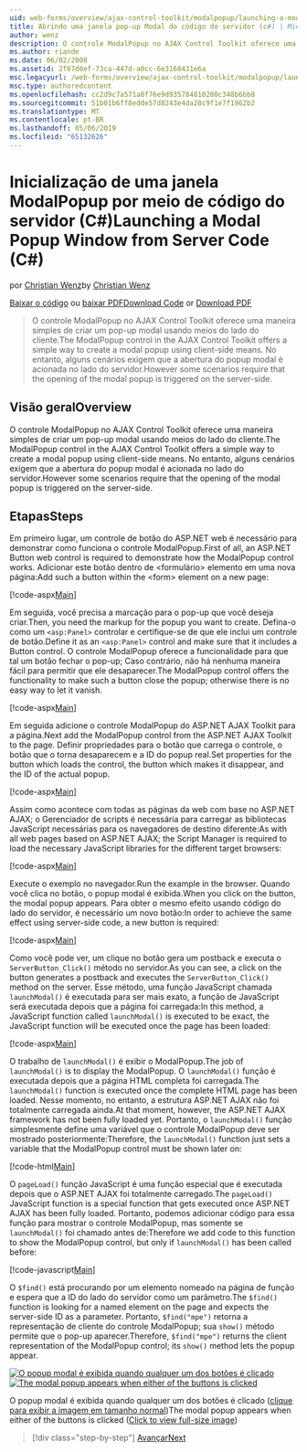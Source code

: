 ```yaml
---
uid: web-forms/overview/ajax-control-toolkit/modalpopup/launching-a-modal-popup-window-from-server-code-cs
title: Abrindo uma janela pop-up Modal do código do servidor (c#) | Microsoft Docs
author: wenz
description: O controle ModalPopup no AJAX Control Toolkit oferece uma maneira simples de criar um pop-up modal usando meios do lado do cliente. No entanto, alguns cenários exigem que o...
ms.author: riande
ms.date: 06/02/2008
ms.assetid: 2f67d8ef-73ca-447d-a0cc-6e3168431e6a
msc.legacyurl: /web-forms/overview/ajax-control-toolkit/modalpopup/launching-a-modal-popup-window-from-server-code-cs
msc.type: authoredcontent
ms.openlocfilehash: cc2d9c7a571a8f76e9d935784810280c348b6bb8
ms.sourcegitcommit: 51b01b6ff8edde57d8243e4da28c9f1e7f1962b2
ms.translationtype: MT
ms.contentlocale: pt-BR
ms.lasthandoff: 05/06/2019
ms.locfileid: "65132626"
---
```

# <a name="launching-a-modal-popup-window-from-server-code-c"></a><span data-ttu-id="7f5ba-104">Inicialização de uma janela ModalPopup por meio de código do servidor (C#)</span><span class="sxs-lookup"><span data-stu-id="7f5ba-104">Launching a Modal Popup Window from Server Code (C#)</span></span>

<span data-ttu-id="7f5ba-105">por [Christian Wenz](https://github.com/wenz)</span><span class="sxs-lookup"><span data-stu-id="7f5ba-105">by [Christian Wenz](https://github.com/wenz)</span></span>

<span data-ttu-id="7f5ba-106">[Baixar o código](http://download.microsoft.com/download/2/4/0/24052038-f942-4336-905b-b60ae56f0dd5/ModalPopup1.cs.zip) ou [baixar PDF](http://download.microsoft.com/download/b/6/a/b6ae89ee-df69-4c87-9bfb-ad1eb2b23373/modalpopup1CS.pdf)</span><span class="sxs-lookup"><span data-stu-id="7f5ba-106">[Download Code](http://download.microsoft.com/download/2/4/0/24052038-f942-4336-905b-b60ae56f0dd5/ModalPopup1.cs.zip) or [Download PDF](http://download.microsoft.com/download/b/6/a/b6ae89ee-df69-4c87-9bfb-ad1eb2b23373/modalpopup1CS.pdf)</span></span>

> <span data-ttu-id="7f5ba-107">O controle ModalPopup no AJAX Control Toolkit oferece uma maneira simples de criar um pop-up modal usando meios do lado do cliente.</span><span class="sxs-lookup"><span data-stu-id="7f5ba-107">The ModalPopup control in the AJAX Control Toolkit offers a simple way to create a modal popup using client-side means.</span></span> <span data-ttu-id="7f5ba-108">No entanto, alguns cenários exigem que a abertura do popup modal é acionada no lado do servidor.</span><span class="sxs-lookup"><span data-stu-id="7f5ba-108">However some scenarios require that the opening of the modal popup is triggered on the server-side.</span></span>

## <a name="overview"></a><span data-ttu-id="7f5ba-109">Visão geral</span><span class="sxs-lookup"><span data-stu-id="7f5ba-109">Overview</span></span>

<span data-ttu-id="7f5ba-110">O controle ModalPopup no AJAX Control Toolkit oferece uma maneira simples de criar um pop-up modal usando meios do lado do cliente.</span><span class="sxs-lookup"><span data-stu-id="7f5ba-110">The ModalPopup control in the AJAX Control Toolkit offers a simple way to create a modal popup using client-side means.</span></span> <span data-ttu-id="7f5ba-111">No entanto, alguns cenários exigem que a abertura do popup modal é acionada no lado do servidor.</span><span class="sxs-lookup"><span data-stu-id="7f5ba-111">However some scenarios require that the opening of the modal popup is triggered on the server-side.</span></span>

## <a name="steps"></a><span data-ttu-id="7f5ba-112">Etapas</span><span class="sxs-lookup"><span data-stu-id="7f5ba-112">Steps</span></span>

<span data-ttu-id="7f5ba-113">Em primeiro lugar, um controle de botão do ASP.NET web é necessário para demonstrar como funciona o controle ModalPopup.</span><span class="sxs-lookup"><span data-stu-id="7f5ba-113">First of all, an ASP.NET Button web control is required to demonstrate how the ModalPopup control works.</span></span> <span data-ttu-id="7f5ba-114">Adicionar este botão dentro de &lt;formulário&gt; elemento em uma nova página:</span><span class="sxs-lookup"><span data-stu-id="7f5ba-114">Add such a button within the &lt;form&gt; element on a new page:</span></span>

[!code-aspx[Main](launching-a-modal-popup-window-from-server-code-cs/samples/sample1.aspx)]

<span data-ttu-id="7f5ba-115">Em seguida, você precisa a marcação para o pop-up que você deseja criar.</span><span class="sxs-lookup"><span data-stu-id="7f5ba-115">Then, you need the markup for the popup you want to create.</span></span> <span data-ttu-id="7f5ba-116">Defina-o como um `<asp:Panel>` controlar e certifique-se de que ele inclui um controle de botão.</span><span class="sxs-lookup"><span data-stu-id="7f5ba-116">Define it as an `<asp:Panel>` control and make sure that it includes a Button control.</span></span> <span data-ttu-id="7f5ba-117">O controle ModalPopup oferece a funcionalidade para que tal um botão fechar o pop-up; Caso contrário, não há nenhuma maneira fácil para permitir que ele desaparecer.</span><span class="sxs-lookup"><span data-stu-id="7f5ba-117">The ModalPopup control offers the functionality to make such a button close the popup; otherwise there is no easy way to let it vanish.</span></span>

[!code-aspx[Main](launching-a-modal-popup-window-from-server-code-cs/samples/sample2.aspx)]

<span data-ttu-id="7f5ba-118">Em seguida adicione o controle ModalPopup do ASP.NET AJAX Toolkit para a página.</span><span class="sxs-lookup"><span data-stu-id="7f5ba-118">Next add the ModalPopup control from the ASP.NET AJAX Toolkit to the page.</span></span> <span data-ttu-id="7f5ba-119">Definir propriedades para o botão que carrega o controle, o botão que o torna desaparecem e a ID do popup real.</span><span class="sxs-lookup"><span data-stu-id="7f5ba-119">Set properties for the button which loads the control, the button which makes it disappear, and the ID of the actual popup.</span></span>

[!code-aspx[Main](launching-a-modal-popup-window-from-server-code-cs/samples/sample3.aspx)]

<span data-ttu-id="7f5ba-120">Assim como acontece com todas as páginas da web com base no ASP.NET AJAX; o Gerenciador de scripts é necessária para carregar as bibliotecas JavaScript necessárias para os navegadores de destino diferente:</span><span class="sxs-lookup"><span data-stu-id="7f5ba-120">As with all web pages based on ASP.NET AJAX; the Script Manager is required to load the necessary JavaScript libraries for the different target browsers:</span></span>

[!code-aspx[Main](launching-a-modal-popup-window-from-server-code-cs/samples/sample4.aspx)]

<span data-ttu-id="7f5ba-121">Execute o exemplo no navegador.</span><span class="sxs-lookup"><span data-stu-id="7f5ba-121">Run the example in the browser.</span></span> <span data-ttu-id="7f5ba-122">Quando você clica no botão, o popup modal é exibida.</span><span class="sxs-lookup"><span data-stu-id="7f5ba-122">When you click on the button, the modal popup appears.</span></span> <span data-ttu-id="7f5ba-123">Para obter o mesmo efeito usando código do lado do servidor, é necessário um novo botão:</span><span class="sxs-lookup"><span data-stu-id="7f5ba-123">In order to achieve the same effect using server-side code, a new button is required:</span></span>

[!code-aspx[Main](launching-a-modal-popup-window-from-server-code-cs/samples/sample5.aspx)]

<span data-ttu-id="7f5ba-124">Como você pode ver, um clique no botão gera um postback e executa o `ServerButton_Click()` método no servidor.</span><span class="sxs-lookup"><span data-stu-id="7f5ba-124">As you can see, a click on the button generates a postback and executes the `ServerButton_Click()` method on the server.</span></span> <span data-ttu-id="7f5ba-125">Esse método, uma função JavaScript chamada `launchModal()` é executada para ser mais exato, a função de JavaScript será executada depois que a página foi carregada:</span><span class="sxs-lookup"><span data-stu-id="7f5ba-125">In this method, a JavaScript function called `launchModal()` is executed to be exact, the JavaScript function will be executed once the page has been loaded:</span></span>

[!code-aspx[Main](launching-a-modal-popup-window-from-server-code-cs/samples/sample6.aspx)]

<span data-ttu-id="7f5ba-126">O trabalho de `launchModal()` é exibir o ModalPopup.</span><span class="sxs-lookup"><span data-stu-id="7f5ba-126">The job of `launchModal()` is to display the ModalPopup.</span></span> <span data-ttu-id="7f5ba-127">O `launchModal()` função é executada depois que a página HTML completa foi carregada.</span><span class="sxs-lookup"><span data-stu-id="7f5ba-127">The `launchModal()` function is executed once the complete HTML page has been loaded.</span></span> <span data-ttu-id="7f5ba-128">Nesse momento, no entanto, a estrutura ASP.NET AJAX não foi totalmente carregada ainda.</span><span class="sxs-lookup"><span data-stu-id="7f5ba-128">At that moment, however, the ASP.NET AJAX framework has not been fully loaded yet.</span></span> <span data-ttu-id="7f5ba-129">Portanto, o `launchModal()` função simplesmente define uma variável que o controle ModalPopup deve ser mostrado posteriormente:</span><span class="sxs-lookup"><span data-stu-id="7f5ba-129">Therefore, the `launchModal()` function just sets a variable that the ModalPopup control must be shown later on:</span></span>

[!code-html[Main](launching-a-modal-popup-window-from-server-code-cs/samples/sample7.html)]

<span data-ttu-id="7f5ba-130">O `pageLoad()` função JavaScript é uma função especial que é executada depois que o ASP.NET AJAX foi totalmente carregado.</span><span class="sxs-lookup"><span data-stu-id="7f5ba-130">The `pageLoad()` JavaScript function is a special function that gets executed once ASP.NET AJAX has been fully loaded.</span></span> <span data-ttu-id="7f5ba-131">Portanto, podemos adicionar código para essa função para mostrar o controle ModalPopup, mas somente se `launchModal()` foi chamado antes de:</span><span class="sxs-lookup"><span data-stu-id="7f5ba-131">Therefore we add code to this function to show the ModalPopup control, but only if `launchModal()` has been called before:</span></span>

[!code-javascript[Main](launching-a-modal-popup-window-from-server-code-cs/samples/sample8.js)]

<span data-ttu-id="7f5ba-132">O `$find()` está procurando por um elemento nomeado na página de função e espera que a ID do lado do servidor como um parâmetro.</span><span class="sxs-lookup"><span data-stu-id="7f5ba-132">The `$find()` function is looking for a named element on the page and expects the server-side ID as a parameter.</span></span> <span data-ttu-id="7f5ba-133">Portanto, `$find("mpe")` retorna a representação de cliente do controle ModalPopup; sua `show()` método permite que o pop-up aparecer.</span><span class="sxs-lookup"><span data-stu-id="7f5ba-133">Therefore, `$find("mpe")` returns the client representation of the ModalPopup control; its `show()` method lets the popup appear.</span></span>

<span data-ttu-id="7f5ba-134">[![O popup modal é exibida quando qualquer um dos botões é clicado](launching-a-modal-popup-window-from-server-code-cs/_static/image2.png)](launching-a-modal-popup-window-from-server-code-cs/_static/image1.png)</span><span class="sxs-lookup"><span data-stu-id="7f5ba-134">[![The modal popup appears when either of the buttons is clicked](launching-a-modal-popup-window-from-server-code-cs/_static/image2.png)](launching-a-modal-popup-window-from-server-code-cs/_static/image1.png)</span></span>

<span data-ttu-id="7f5ba-135">O popup modal é exibida quando qualquer um dos botões é clicado ([clique para exibir a imagem em tamanho normal](launching-a-modal-popup-window-from-server-code-cs/_static/image3.png))</span><span class="sxs-lookup"><span data-stu-id="7f5ba-135">The modal popup appears when either of the buttons is clicked ([Click to view full-size image](launching-a-modal-popup-window-from-server-code-cs/_static/image3.png))</span></span>

> [!div class="step-by-step"]
> [<span data-ttu-id="7f5ba-136">Avançar</span><span class="sxs-lookup"><span data-stu-id="7f5ba-136">Next</span></span>](using-modalpopup-with-a-repeater-control-cs.md)
